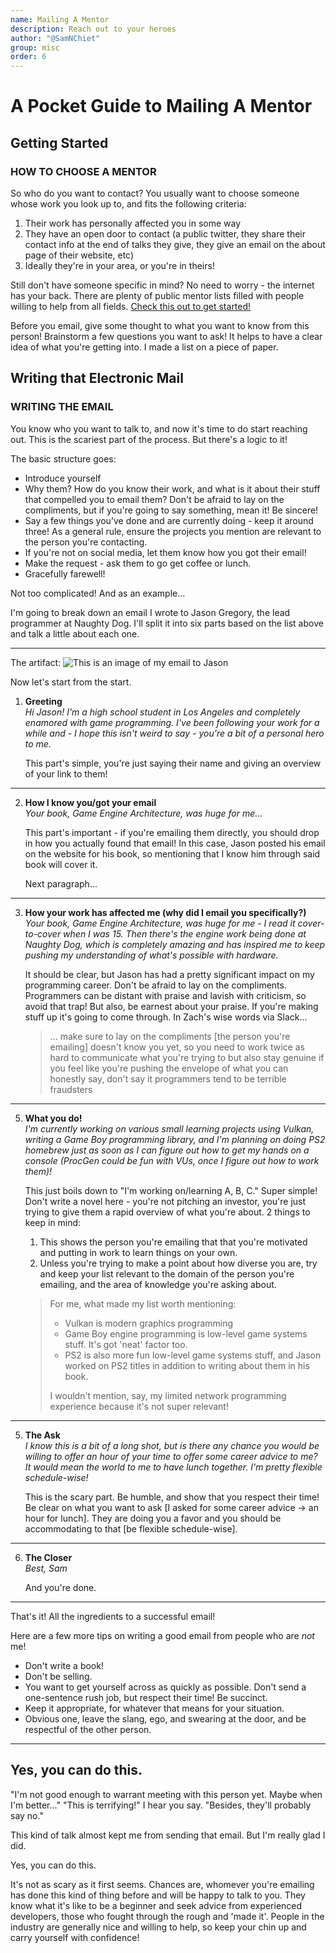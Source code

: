 ```yaml
---
name: Mailing A Mentor
description: Reach out to your heroes
author: "@SamNChiet"
group: misc
order: 6
---
```


# A Pocket Guide to Mailing A Mentor

## Getting Started

### HOW TO CHOOSE A MENTOR

So who do you want to contact? You usually want to choose someone whose work you look up to, and fits the following criteria:
1. Their work has personally affected you in some way
2. They have an open door to contact (a public twitter, they share their contact info at the end of talks they give, they give an email on the about page of their website, etc)
3. Ideally they're in your area, or you're in theirs!

Still don't have someone specific in mind? No need to worry - the internet has your back. There are plenty of public mentor lists filled with people willing to help from all fields. [Check this out to get started!](http://stephaniehurlburt.com/blog/2016/11/14/list-of-engineers-willing-to-mentor-you)  

Before you email, give some thought to what you want to know from this person!
Brainstorm a few questions you want to ask! It helps to have a clear idea of what you're getting into. I made a list on a piece of paper.  

## Writing that Electronic Mail

###  WRITING THE EMAIL

You know who you want to talk to, and now it's time to do start reaching out. This is the scariest part of the process. But there's a logic to it!  

The basic structure goes:

* Introduce yourself
* Why them? How do you know their work, and what is it about their stuff that compelled you to email them? Don't be afraid to lay on the compliments, but if you're going to say something, mean it! Be sincere!
* Say a few things you've done and are currently doing - keep it around three! As a general rule, ensure the projects you mention are relevant to the person you're contacting.
* If you're not on social media, let them know how you got their email! 
* Make the request - ask them to go get coffee or lunch.
* Gracefully farewell!

Not too complicated! And as an example...

I'm going to break down an email I wrote to Jason Gregory, the lead programmer at Naughty Dog. I'll split it into six parts based on the list above and talk a little about each one. 


-----
The artifact:
![This is an image of my email to Jason](https://cdn.discordapp.com/attachments/239737791225790464/459533405936156672/unknown.png)

Now let's start from the start.  
1. **Greeting**  
    *Hi Jason!
    I'm a high school student in Los Angeles and completely enamored with game programming. I've been following your work for a while and - I hope this isn't weird to say - you're a bit of a personal hero to me.*
    
    This part's simple, you're just saying their name and giving an overview of your link to them!

---

2. **How I know you/got your email**  
*Your book, Game Engine Architecture, was huge for me...*

   This part's important - if you're emailing them directly, you should drop in how you actually found that email! In this case, Jason posted his email on the website for his book, so mentioning that I know him through said book will cover it.

    Next paragraph...

---

3. **How your work has affected me (why did I email you specifically?)**  
*Your book, Game Engine Architecture, was huge for me - I read it cover-to-cover when I was 15. Then there's the engine work being done at Naughty Dog, which is completely amazing and has inspired me to keep pushing my understanding of what's possible with hardware.*

   It should be clear, but Jason has had a pretty significant impact on my programming career.
   Don't be afraid to lay on the compliments.  Programmers can be distant with praise and lavish with criticism, so avoid that trap!
But also, be earnest about your praise. If you're making stuff up it's going to come through.
In Zach's wise words via Slack...
    >... 
    make sure to lay on the compliments
[the person you're emailing] doesn't know you yet, so you need to work twice as hard to communicate what you're trying to
but also stay genuine
if you feel like you're pushing the envelope of what you can honestly say, don't say it
programmers tend to be terrible fraudsters

---
5. **What you do!**  
*I'm currently working on various small learning projects using Vulkan, writing a Game Boy programming library, and I'm _planning_ on doing PS2 homebrew just as soon as I can figure out how to get my hands on a console (ProcGen could be fun with VUs, once I figure out how to work them)!*


    This just boils down to "I'm working on/learning A, B, C." Super simple! Don't write a novel here - you're not pitching an investor, you're just trying to give them a rapid overview of what you're about.
    2 things to keep in mind:
    1. This shows the person you're emailing that that you're motivated and putting in work to learn things on your own.
    2. Unless you're trying to make a point about how diverse you are, try and keep your list relevant to the domain of the person you're emailing, and the area of knowledge you're asking about.
    >For me, what made my list worth mentioning:
    >- Vulkan is modern graphics programming
    >- Game Boy engine programming is low-level game systems stuff. It's got 'neat' factor too.
    >- PS2 is also more fun low-level game systems stuff, and Jason worked on PS2 titles in addition to writing about them in his book. 
    >
    >I wouldn't mention, say, my limited network programming experience because it's not super relevant!

---

5. **The Ask**  
*I know this is a bit of a long shot, but is there any chance you would be willing to offer an hour of your time to offer some career advice to me? It would mean the world to me to have lunch together. I'm pretty flexible schedule-wise!*

	This is the scary part. Be humble, and show that you respect their time! Be clear on what you want to ask [I asked for some career advice -> an hour for lunch]. They are doing you a favor and you should be accommodating to that [be flexible schedule-wise].

---
6. **The Closer**  
    *Best,
        Sam*

     And you're done.

---
That's it! All the ingredients to a successful email!

Here are a few more tips on writing a good email from people who are *not* me!

* Don't write a book!
* Don't be selling.
* You want to get yourself across as quickly as possible. Don't send a one-sentence rush job, but respect their time! Be succinct.
* Keep it appropriate, for whatever that means for your situation.
* Obvious one, leave the slang, ego, and swearing at the door, and be respectful of the other person.




---
## Yes, you can do this.

"I'm not good enough to warrant meeting with this person yet. Maybe when I'm better..."
"This is terrifying!" I hear you say. "Besides, they'll probably say no."

This kind of talk almost kept me from sending that email. But I'm really glad I did.

Yes, you can do this.

It's not as scary as it first seems. Chances are, whomever you're emailing has done this kind of thing before and will be happy to talk to you. They know what it's like to be a beginner and seek advice from experienced developers, those who fought through the rough and 'made it'. People in the industry are generally nice and willing to help, so keep your chin up and carry yourself with confidence!

